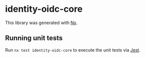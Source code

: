 # identity-oidc-core

This library was generated with [Nx](https://nx.dev).

## Running unit tests

Run `nx test identity-oidc-core` to execute the unit tests via [Jest](https://jestjs.io).
